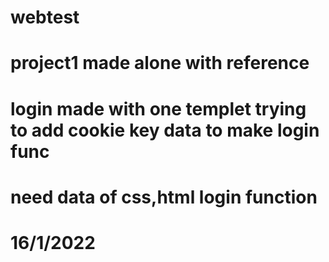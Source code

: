 # webtest

# project1 made alone with reference

# login made with one templet trying to add cookie key data to make login func

# need data of css,html login function

# 16/1/2022
